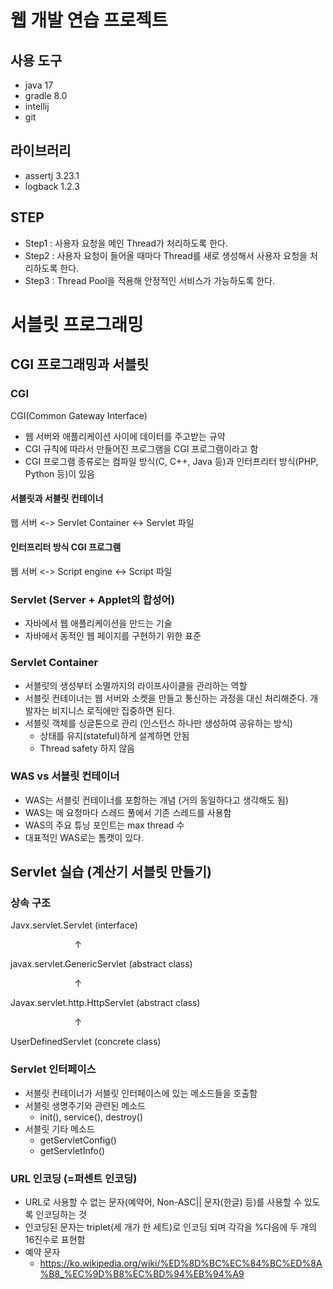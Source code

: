 # 웹 개발 연습 프로젝트

## 사용 도구

- java 17
- gradle 8.0
- intellij
- git

## 라이브러리

- assertj 3.23.1
- logback 1.2.3


## STEP

- Step1 : 사용자 요청을 메인 Thread가 처리하도록 한다.
- Step2 : 사용자 요청이 들어올 때마다 Thread를 새로 생성해서 사용자 요청을 처리하도록 한다.
- Step3 : Thread Pool을 적용해 안정적인 서비스가 가능하도록 한다.

# 서블릿 프로그래밍

## CGI 프로그래밍과 서블릿

### CGI

CGI(Common Gateway Interface)
- 웹 서버와 애플리케이션 사이에 데이터를 주고받는 규약
- CGI 규칙에 따라서 만들어진 프로그램을 CGI 프로그램이라고 함
- CGI 프로그램 종류로는 컴파일 방식(C, C++, Java 등)과 인터프리터 방식(PHP, Python 등)이 있음

#### 서블릿과 서블릿 컨테이너

웹 서버 <-> Servlet Container <-> Servlet 파일

#### 인터프리터 방식 CGI 프로그램

웹 서버 <-> Script engine <-> Script 파일

### Servlet (Server + Applet의 합성어)

- 자바에서 웹 애플리케이션을 만드는 기술
- 자바에서 동적인 웹 페이지를 구현하기 위한 표준

### Servlet Container

- 서블릿의 생성부터 소멸까지의 라이프사이클을 관리하는 역할
- 서블릿 컨테이너는 웹 서버와 소켓을 만들고 통신하는 과정을 대신 처리해준다. 개발자는 비지니스 로직에만 집중하면 된다.
- 서블릿 객체를 싱글톤으로 관리 (인스턴스 하나만 생성하여 공유하는 방식)
  - 상태를 유지(stateful)하게 설계하면 안됨
  - Thread safety 하지 않음

### WAS vs 서블릿 컨테이너

- WAS는 서블릿 컨테이너를 포함하는 개념 (거의 동일하다고 생각해도 됨)
- WAS는 매 요청마다 스레드 풀에서 기존 스레드를 사용함
- WAS의 주요 튜닝 포인트는 max thread 수
- 대표적인 WAS로는 톰캣이 있다.


## Servlet 실습 (계산기 서블릿 만들기)

### 상속 구조

Javx.servlet.Servlet (interface)

&nbsp;&nbsp;&nbsp;&nbsp;&nbsp;&nbsp;&nbsp;&nbsp;&nbsp;&nbsp;&nbsp;&nbsp;&nbsp;&nbsp;
&nbsp;&nbsp;&nbsp;&nbsp;&nbsp;&nbsp;&nbsp;&nbsp;&nbsp;&nbsp;&nbsp;↑

javax.servlet.GenericServlet (abstract class)

&nbsp;&nbsp;&nbsp;&nbsp;&nbsp;&nbsp;&nbsp;&nbsp;&nbsp;&nbsp;&nbsp;&nbsp;&nbsp;&nbsp;
&nbsp;&nbsp;&nbsp;&nbsp;&nbsp;&nbsp;&nbsp;&nbsp;&nbsp;&nbsp;&nbsp;↑

Javax.servlet.http.HttpServlet (abstract class)

&nbsp;&nbsp;&nbsp;&nbsp;&nbsp;&nbsp;&nbsp;&nbsp;&nbsp;&nbsp;&nbsp;&nbsp;&nbsp;&nbsp;
&nbsp;&nbsp;&nbsp;&nbsp;&nbsp;&nbsp;&nbsp;&nbsp;&nbsp;&nbsp;&nbsp;↑

UserDefinedServlet (concrete class)


### Servlet 인터페이스

- 서블릿 컨테이너가 서블릿 인터페이스에 있는 메소드들을 호출함
- 서블릿 생명주기와 관련된 메소드
  - init(), service(), destroy()
- 서블릿 기타 메소드
  - getServletConfig()
  - getServletInfo()

  
### URL 인코딩 (=퍼센트 인코딩)

- URL로 사용할 수 없는 문자(예약어, Non-ASC|| 문자(한글) 등)를 사용할 수 있도록 인코딩하는 것
- 인코딩된 문자는 triplet(세 개가 한 세트)로 인코딩 되며 각각을 %다음에 두 개의 16진수로 표현함
- 예약 문자
  - https://ko.wikipedia.org/wiki/%ED%8D%BC%EC%84%BC%ED%8A%B8_%EC%9D%B8%EC%BD%94%EB%94%A9
  










